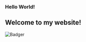 ### Hello World!

## Welcome to my website!

![Badger](https://github.com/ryanlaycock/ryanlaycock.uk/raw/main/static_content/hello_world/badger.jpg)
